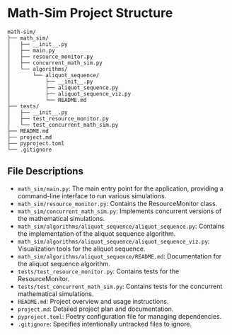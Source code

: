 # Math-Sim Project Structure

```
math-sim/
├── math_sim/
│   ├── __init__.py
│   ├── main.py
│   ├── resource_monitor.py
│   ├── concurrent_math_sim.py
│   └── algorithms/
│       └── aliquot_sequence/
│           ├── __init__.py
│           ├── aliquot_sequence.py
│           ├── aliquot_sequence_viz.py
│           └── README.md
├── tests/
│   ├── __init__.py
│   ├── test_resource_monitor.py
│   └── test_concurrent_math_sim.py
├── README.md
├── project.md
├── pyproject.toml
└── .gitignore
```

## File Descriptions

- `math_sim/main.py`: The main entry point for the application, providing a command-line interface to run various simulations.
- `math_sim/resource_monitor.py`: Contains the ResourceMonitor class.
- `math_sim/concurrent_math_sim.py`: Implements concurrent versions of the mathematical simulations.
- `math_sim/algorithms/aliquot_sequence/aliquot_sequence.py`: Contains the implementation of the aliquot sequence algorithm.
- `math_sim/algorithms/aliquot_sequence/aliquot_sequence_viz.py`: Visualization tools for the aliquot sequence.
- `math_sim/algorithms/aliquot_sequence/README.md`: Documentation for the aliquot sequence algorithm.
- `tests/test_resource_monitor.py`: Contains tests for the ResourceMonitor.
- `tests/test_concurrent_math_sim.py`: Contains tests for the concurrent mathematical simulations.
- `README.md`: Project overview and usage instructions.
- `project.md`: Detailed project plan and documentation.
- `pyproject.toml`: Poetry configuration file for managing dependencies.
- `.gitignore`: Specifies intentionally untracked files to ignore.
